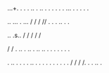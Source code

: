 ...+.
.
.
.
..
.
..
.
.
.
.
.
.
...
.
.
.
.
.


..
...
.
...
/
/
/
//
.
.
.
..
.
.

..
.s.\.
\/
/
/
/
/

/
/
.
..
.
..
.
..
..
.
.
.
.
.
.
.

.
..
.
.
.
.
..
.
.
.
.
.
.
.
.
.
.
/
/
/
/.
.
.
..
.